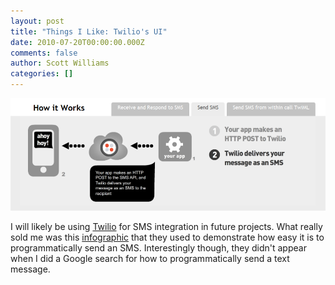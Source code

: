 ```yaml
---
layout: post
title: "Things I Like: Twilio's UI"
date: 2010-07-20T00:00:00.000Z
comments: false
author: Scott Williams
categories: []
---
```

<img alt="I will likely be using Twilio for SMS integration in future projects. What really sold me was this infographic that they used to demonstrate how easy it is to programmatically send an SMS. Interestingly though, they didn't appear when I did a Google search for how to programmatically send a text message." src="./1279646643000.jpg">

I will likely be using <a href="http://www.twilio.com/">Twilio</a> for SMS integration in future projects. What really sold me was this <a href="http://www.twilio.com/sms/">infographic</a> that they used to demonstrate how easy it is to programmatically send an SMS. Interestingly though, they didn't appear when I did a Google search for how to programmatically send a text message.